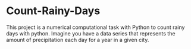 # Count-Rainy-Days

This project is a numerical computational task with Python to count rainy days with python. Imagine you have a data series that represents the amount of precipitation each day for a year in a given city.

